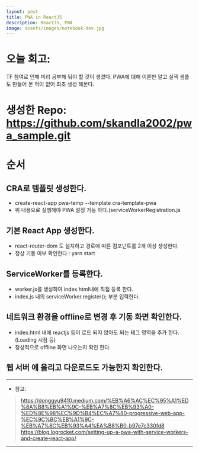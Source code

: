 ```yaml
---
layout: post
title: PWA in ReactJS
description: ReactJS, PWA
image: assets/images/notebook-dev.jpg
---
```


# 오늘 회고:   
 TF 참여로 인해 미리 공부해 둬야 할 것이 생겼다.
 PWA에 대해 이론만 알고 실젝 샘플도 만들어 본 적이 없어 최초 생성 해본다.

# 생성한 Repo: https://github.com/skandla2002/pwa_sample.git

# 순서
## CRA로 템플릿 생성한다.
 - create-react-app pwa-temp --template cra-template-pwa 
 - 위 내용으로 실행해야  PWA 설정 가능 하다.(serviceWorkerRegistration.js
## 기본 React App 생성한다.
 - react-router-dom 도 설치하고 경로에 따른 컴포넌트를 2개 이상 생성한다.
 - 정상 기동 여부 확인한다.: yarn start
## ServiceWorker를 등록한다.
 - worker.js를 생성하여 index.html내에 직접 등록 한다.
 - index.js 내의 serviceWorker.register(); 부분 입력한다.
## 네트워크 환경을 offline로 변경 후 기동 화면 확인한다.
 - index.html 내에 reactjs 등이 로드 되지 않아도 되는 테그 영역을 추가 한다.(Loading 시점 등)
 - 정상적으로 offline 화면 나오는지 확인 한다.
## 웹 서버 에 올리고 다운로드도 가능한지 확인한다.




---------

+ 참고: 
> https://donggyu9410.medium.com/%EB%A6%AC%EC%95%A1%ED%8A%B8%EB%A1%9C-%EB%A7%8C%EB%93%A0-%ED%8E%98%EC%9D%B4%EC%A7%80-progressive-web-app-%EC%9C%BC%EB%A1%9C-%EB%A7%8C%EB%93%A4%EA%B8%B0-b97e7c330fd8
> https://blog.logrocket.com/setting-up-a-pwa-with-service-workers-and-create-react-app/


---------
